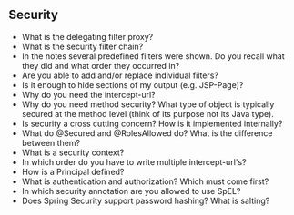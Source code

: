 ## Security

- What is the delegating filter proxy?
- What is the security filter chain?
- In the notes several predefined filters were shown. Do you recall what they did and what order they occurred in?
- Are you able to add and/or replace individual filters?
- Is it enough to hide sections of my output (e.g. JSP-Page)?
- Why do you need the intercept-url?
- Why do you need method security? What type of object is typically secured at the method level (think of its purpose not its Java type).
- Is security a cross cutting concern? How is it implemented internally?
- What do @Secured and @RolesAllowed do? What is the difference between them?
- What is a security context?
- In which order do you have to write multiple intercept-url's?
- How is a Principal defined?
- What is authentication and authorization? Which must come first?
- In which security annotation are you allowed to use SpEL?
- Does Spring Security support password hashing? What is salting?